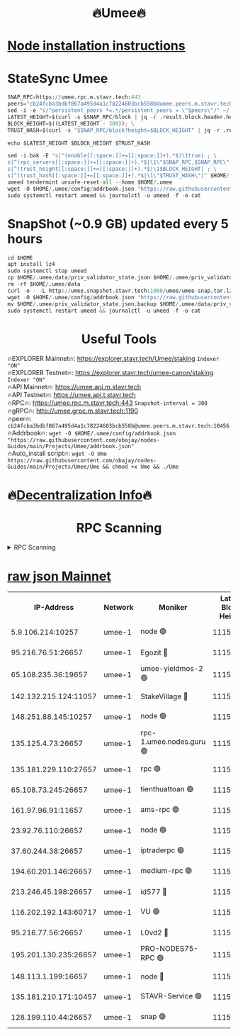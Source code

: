 <h1 align="center"> 🔥Umee🔥</h1>


[Node installation instructions](https://github.com/obajay/nodes-Guides/tree/main/Projects/Umee)
=
# StateSync Umee
```python
SNAP_RPC=https://umee.rpc.m.stavr.tech:443
peers="cb24fcba3bdbf867a495d4a1c78224603bcb558b@umee.peers.m.stavr.tech:10456"
sed -i -e "s/^persistent_peers *=.*/persistent_peers = \"$peers\"/" ~/.umee/config/config.toml
LATEST_HEIGHT=$(curl -s $SNAP_RPC/block | jq -r .result.block.header.height); \
BLOCK_HEIGHT=$((LATEST_HEIGHT - 300)); \
TRUST_HASH=$(curl -s "$SNAP_RPC/block?height=$BLOCK_HEIGHT" | jq -r .result.block_id.hash)

echo $LATEST_HEIGHT $BLOCK_HEIGHT $TRUST_HASH

sed -i.bak -E "s|^(enable[[:space:]]+=[[:space:]]+).*$|\1true| ; \
s|^(rpc_servers[[:space:]]+=[[:space:]]+).*$|\1\"$SNAP_RPC,$SNAP_RPC\"| ; \
s|^(trust_height[[:space:]]+=[[:space:]]+).*$|\1$BLOCK_HEIGHT| ; \
s|^(trust_hash[[:space:]]+=[[:space:]]+).*$|\1\"$TRUST_HASH\"|" $HOME/.umee/config/config.toml
umeed tendermint unsafe-reset-all --home $HOME/.umee
wget -O $HOME/.umee/config/addrbook.json "https://raw.githubusercontent.com/obajay/nodes-Guides/main/Projects/Umee/addrbook.json"
sudo systemctl restart umeed && journalctl -u umeed -f -o cat
```
# SnapShot (~0.9 GB) updated every 5 hours
```python
cd $HOME
apt install lz4
sudo systemctl stop umeed
cp $HOME/.umee/data/priv_validator_state.json $HOME/.umee/priv_validator_state.json.backup
rm -rf $HOME/.umee/data
curl -o - -L http://umee.snapshot.stavr.tech:1000/umee/umee-snap.tar.lz4 | lz4 -c -d - | tar -x -C $HOME/.umee --strip-components 2
wget -O $HOME/.umee/config/addrbook.json "https://raw.githubusercontent.com/obajay/nodes-Guides/main/Projects/Umee/addrbook.json"
mv $HOME/.umee/priv_validator_state.json.backup $HOME/.umee/data/priv_validator_state.json
sudo systemctl restart umeed && journalctl -u umeed -f -o cat
```
 <h1 align="center"> Useful Tools</h1>

🔥EXPLORER Mainnet🔥:      https://explorer.stavr.tech/Umee/staking             `Indexer "ON"` \
🔥EXPLORER Testnet🔥:        https://explorer.stavr.tech/umee-canon/staking      `Indexer "ON"` \
🔥API Mainnet🔥:                   https://umee.api.m.stavr.tech \
🔥API Testnet🔥:                     https://umee.api.t.stavr.tech \
🔥RPC🔥:                           https://umee.rpc.m.stavr.tech:443                     `Snapshot-interval = 300` \
🔥gRPC🔥:                              http://umee.grpc.m.stavr.tech:1190 \
🔥peer🔥:                     `cb24fcba3bdbf867a495d4a1c78224603bcb558b@umee.peers.m.stavr.tech:10456` \
🔥Addrbook🔥:    ```wget -O $HOME/.umee/config/addrbook.json "https://raw.githubusercontent.com/obajay/nodes-Guides/main/Projects/Umee/addrbook.json"``` \
🔥Auto_install script🔥: ```wget -O Ume https://raw.githubusercontent.com/obajay/nodes-Guides/main/Projects/Umee/Ume && chmod +x Ume && ./Ume```

🔥[Decentralization Info](https://github.com/obajay/StateSync-snapshots/tree/main/Projects/Umee/Decentralization)🔥
=

<h1 align="center"> RPC Scanning</h1>

<details>
<summary>RPC Scanning</summary>

<h2 align="center"> We scan nodes in real time every 4 hours. And we provide the final result of RPC endpoints.
We cannot influence the operation of these nodes in any way. </h2>


```python
If Voting Power is higher than 0 --> then the Node is a validator of the network and may be subject to attack and be a potential threat to the chain.
```
```python
We marked such validators with a red symbol
```

</details>

[raw json Mainnet](https://rpc-check.umeem.stavr.tech/umeem/rpc-umeem-result.json)
=



<table><tr><th>IP-Address</th><th>Network</th><th>Moniker</th><th>Latest Block Height</th><th>Earliest Block Height</th><th>Catching Up</th><th>Tx Index</th><th>Voting Power</th><th>Scan Time</th></tr><tr><td>5.9.106.214:10257</td><td>umee-1</td><td>node 🟢</td><td>11152301</td><td>7942001</td><td>False</td><td>on</td><td>0</td><td>2024-03-23T22:24:43.588939694UTC</td></tr><tr><td>95.216.76.51:26657</td><td>umee-1</td><td>Egozit 🔴</td><td>11152309</td><td>8262001</td><td>False</td><td>off</td><td>38780735</td><td>2024-03-23T22:25:29.511472728UTC</td></tr><tr><td>65.108.235.36:19657</td><td>umee-1</td><td>umee-yieldmos-2 🟢</td><td>11152268</td><td>9575548</td><td>False</td><td>on</td><td>0</td><td>2024-03-23T22:21:28.160692885UTC</td></tr><tr><td>142.132.215.124:11057</td><td>umee-1</td><td>StakeVillage 🔴</td><td>11152327</td><td>10027726</td><td>False</td><td>on</td><td>1759696</td><td>2024-03-23T22:27:18.287319544UTC</td></tr><tr><td>148.251.88.145:10257</td><td>umee-1</td><td>node 🟢</td><td>11152280</td><td>10179652</td><td>False</td><td>on</td><td>0</td><td>2024-03-23T22:22:39.771116174UTC</td></tr><tr><td>135.125.4.73:26657</td><td>umee-1</td><td>rpc-1.umee.nodes.guru 🟢</td><td>11152309</td><td>10691018</td><td>False</td><td>on</td><td>0</td><td>2024-03-23T22:25:31.864304274UTC</td></tr><tr><td>135.181.229.110:27657</td><td>umee-1</td><td>rpc 🟢</td><td>11152276</td><td>10754071</td><td>False</td><td>on</td><td>0</td><td>2024-03-23T22:22:12.020924478UTC</td></tr><tr><td>65.108.73.245:26657</td><td>umee-1</td><td>tienthuattoan 🟢</td><td>11152289</td><td>10787155</td><td>False</td><td>on</td><td>0</td><td>2024-03-23T22:23:35.085457568UTC</td></tr><tr><td>161.97.96.91:11657</td><td>umee-1</td><td>ams-rpc 🟢</td><td>11152319</td><td>10929930</td><td>False</td><td>on</td><td>0</td><td>2024-03-23T22:26:31.892013516UTC</td></tr><tr><td>23.92.76.110:26657</td><td>umee-1</td><td>node 🟢</td><td>11152328</td><td>10938001</td><td>False</td><td>on</td><td>0</td><td>2024-03-23T22:27:27.357779627UTC</td></tr><tr><td>37.60.244.38:26657</td><td>umee-1</td><td>iptraderpc 🟢</td><td>11152275</td><td>11013104</td><td>False</td><td>on</td><td>0</td><td>2024-03-23T22:22:09.627051825UTC</td></tr><tr><td>194.60.201.146:26657</td><td>umee-1</td><td>medium-rpc 🟢</td><td>11152283</td><td>11013104</td><td>False</td><td>on</td><td>0</td><td>2024-03-23T22:22:54.718292007UTC</td></tr><tr><td>213.246.45.198:26657</td><td>umee-1</td><td>id577 🔴</td><td>11152281</td><td>11029001</td><td>False</td><td>on</td><td>35123631</td><td>2024-03-23T22:22:42.094278170UTC</td></tr><tr><td>116.202.192.143:60717</td><td>umee-1</td><td>VU 🟢</td><td>11152272</td><td>11042001</td><td>False</td><td>off</td><td>0</td><td>2024-03-23T22:21:51.898148601UTC</td></tr><tr><td>95.216.77.56:26657</td><td>umee-1</td><td>L0vd2 🔴</td><td>11152319</td><td>11052319</td><td>False</td><td>off</td><td>38533424</td><td>2024-03-23T22:26:31.652849462UTC</td></tr><tr><td>195.201.130.235:26657</td><td>umee-1</td><td>PRO-NODES75-RPC 🟢</td><td>11152299</td><td>11071831</td><td>False</td><td>on</td><td>0</td><td>2024-03-23T22:24:35.017835799UTC</td></tr><tr><td>148.113.1.199:16657</td><td>umee-1</td><td>node 🔴</td><td>11152277</td><td>11144214</td><td>False</td><td>off</td><td>1642192</td><td>2024-03-23T22:22:23.012665481UTC</td></tr><tr><td>135.181.210.171:10457</td><td>umee-1</td><td>STAVR-Service 🟢</td><td>11152312</td><td>11149501</td><td>False</td><td>on</td><td>0</td><td>2024-03-23T22:25:50.810152495UTC</td></tr><tr><td>128.199.110.44:26657</td><td>umee-1</td><td>snap 🟢</td><td>11152317</td><td>11149632</td><td>False</td><td>off</td><td>0</td><td>2024-03-23T22:26:18.752741951UTC</td></tr></table>
